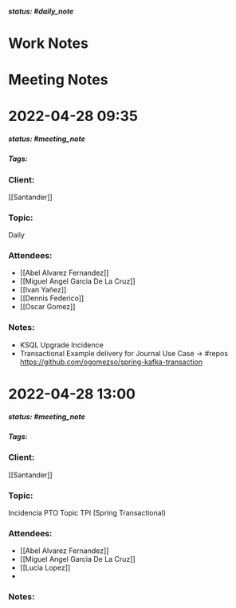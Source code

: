 ##### status: #daily_note 

# Work Notes

# Meeting Notes
# 2022-04-28 09:35
##### status: #meeting_note
##### Tags:

### Client:
[[Santander]]

### Topic:
Daily

### Attendees:
* [[Abel Alvarez Fernandez]]
* [[Miguel Angel Garcia De La Cruz]]
* [[Ivan Yañez]]
* [[Dennis Federico]]
* [[Oscar Gomez]]

### Notes:

- KSQL Upgrade Incidence
- Transactional Example delivery for Journal Use Case -> #repos https://github.com/ogomezso/spring-kafka-transaction

# 2022-04-28 13:00
##### status: #meeting_note
##### Tags:

### Client:
[[Santander]]
### Topic:
Incidencia PTO Topic TPI (Spring Transactional) 
### Attendees:
* [[Abel Alvarez Fernandez]]
* [[Miguel Angel Garcia De La Cruz]]
* [[Lucia Lopez]]
* 
### Notes:


